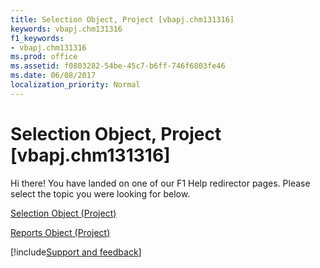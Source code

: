 ```yaml
---
title: Selection Object, Project [vbapj.chm131316]
keywords: vbapj.chm131316
f1_keywords:
- vbapj.chm131316
ms.prod: office
ms.assetid: f0803282-54be-45c7-b6ff-746f6803fe46
ms.date: 06/08/2017
localization_priority: Normal
---
```



# Selection Object, Project [vbapj.chm131316]

Hi there! You have landed on one of our F1 Help redirector pages. Please select the topic you were looking for below.

[Selection Object (Project)](https://msdn.microsoft.com/library/06b2fc7e-5c72-3c13-132f-769e68057b43%28Office.15%29.aspx)

[Reports Object (Project)](https://msdn.microsoft.com/library/a9f4a13b-1907-dbe8-8077-fb1226bb8bb9%28Office.15%29.aspx)

[!include[Support and feedback](~/includes/feedback-boilerplate.md)]